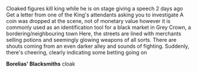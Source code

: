 Cloaked figures kill king while he is on stage giving a speech 2 days ago
Get a letter from one of the King's attendants asking you to investigate
A coin was dropped at the scene, not of monetary value however it is commonly used as an identification tool for a black market in Grey Crown, a bordering/neighbouring town
Here, the streets are lined with merchants selling potions and seemingly glowing weapons of all sorts. There are shouts coming from an even darker alley and sounds of fighting. Suddenly, there's cheering, clearly indicating some betting going on

**Borelias' Blacksmiths**
cloak
